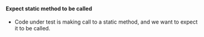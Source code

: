 #### Expect static method to be called ####

 - Code under test is making call to a static method, and we want to expect it to be called.
